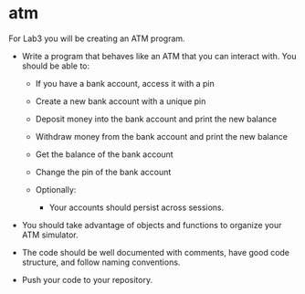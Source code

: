 # atm
For Lab3 you will be creating an ATM program.

* Write a program that behaves like an ATM that you can interact with. You should be able to:

    * If you have a bank account, access it with a pin

    * Create a new bank account with a unique pin

    * Deposit money into the bank account and print the new balance

    * Withdraw money from the bank account and print the new balance

    * Get the balance of the bank account

    * Change the pin of the bank account
	
	* Optionally: 
	    * Your accounts should persist across sessions.

* You should take advantage of objects and functions to organize your ATM simulator.

* The code should be well documented with comments, have good code structure, and follow naming conventions.

* Push your code to your repository.

<!--Comments on JS functions:
loginPin

createPin

withdrawal

deposit

updatePin

logOff



-->




<!--My Psuedo coding used for this exercise

log-in with pin
                             create account with PIN (check if unique)
                              depoit money
                              print balance (display)
                              withdrawl
                              change pin

                    HTML first
                              what elements
                                   buttons
                                   input boxes
                                        login with pin
                                        change PIN
                                        create account with PIN
                                        deposit
                                        withdrawl
                                   success/failure message
                                   Alert Boxes
                    LogIn Account
                         if user presses loginPINBtn
                         (reminder is blank () )
                         check the user value against local storage
                         if login is invalid then display alert "invalid PIN"
                         elsewise  valid - hide login div and show withdrawl div and load infor from local storage
                         user acceses homepage
                         balance
                    Create Account
                         if the user presses createPinBtn
                         (reminder is blank () )
                              check user input against local storage
                                   if PIN is listed in local storage
                                   diplay error message PIN unavailable

                              elsewise PIN is available
                                   store PIN in local storage
                                   set balance to $0
                                   hide the login div
                                   show the withdrawl view (page)
                                   get balance from  local storage
                                   show balance
                    Make deposits/withdrawal
                         if user presses deposit button
                              get the value from the textbox
                              get their balance from localStorage
                              if value is < = zero
                                   display error message alert
                              elsewise valid  allow deposit
                                   balance +  value
                                   display balance
                                   store balance  local storage

                    the user presses the update pin button
                              value is a blank string -
                                   (() )
                                   display error
                              check value against local storage
                                   if value exists
                                        display error
                              otherwise
                                   update pin in localStorage
                            event listeners - onclicks html - click js
                    the user presses log off after all transactions complete 

              will need to create an array of objects
              then convert objects to strings for local storage and then back to objects from local storage
              Json stringify when sending data to web server the data has to be a string dot convert a JavaScript object into a string using json dot strigify ()

              objects = accounts - example of json dot stringify () = json dot strigify (account1) or you can stringify an array the result will be a string you can send to server
                    how to unstringify json parse */

      /*let account1 = {
                                  pin: "0001"
                                  balance: "0"

                             }
                               let account2 = {
                                  pin: "0002"
                                  balance: "0"

                             }  let account3 = {
                                  pin: "0003"
                                  balance: "0"

                             }  let account4 = {
                                  pin: "0004"
                                  balance: "0"

                             }  let account5 = {
                                  pin: "0005"
                                  balance: "0"

                             }  let account6 = {
                                  pin: "0006"
                                  balance: "0"

                             }  let account7 = {
                                  pin: "0007"
                               balance: "0"

                             }
                             let accounts = [account1, account2, account3, account4, account5, account6, account7, ]-->


<!--code to toggle back to login screen - not what I needed but good snippet to keep-->

<!--<button onclick="toggleClock()" id="clockButton">Show clock</button>-->

  <!--function toggleClock() {
    // get the clock
    var myClock = document.getElementById('clock');

    // get the current value of the clock's display property
    var displaySetting = myClock.style.display;

    // also get the clock button, so we can change what it says
    var clockButton = document.getElementById('clockButton');

    // now toggle the clock and the button text, depending on current state
    if (displaySetting == 'block') {
      // clock is visible. hide it
      myClock.style.display = 'none';
      // change button text
      clockButton.innerHTML = 'Show clock';
    }
    else {
      // clock is hidden. show it
      myClock.style.display = 'block';
      // change button text
      clockButton.innerHTML = 'Hide clock';
    }
  }-->